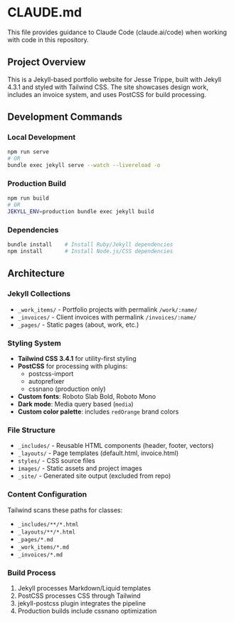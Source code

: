 # CLAUDE.md

This file provides guidance to Claude Code (claude.ai/code) when working with code in this repository.

## Project Overview

This is a Jekyll-based portfolio website for Jesse Trippe, built with Jekyll 4.3.1 and styled with Tailwind CSS. The site showcases design work, includes an invoice system, and uses PostCSS for build processing.

## Development Commands

### Local Development
```bash
npm run serve
# OR
bundle exec jekyll serve --watch --livereload -o
```

### Production Build
```bash
npm run build
# OR  
JEKYLL_ENV=production bundle exec jekyll build
```

### Dependencies
```bash
bundle install    # Install Ruby/Jekyll dependencies
npm install       # Install Node.js/CSS dependencies
```

## Architecture

### Jekyll Collections
- `_work_items/` - Portfolio projects with permalink `/work/:name/`
- `_invoices/` - Client invoices with permalink `/invoices/:name/`
- `_pages/` - Static pages (about, work, etc.)

### Styling System
- **Tailwind CSS 3.4.1** for utility-first styling
- **PostCSS** for processing with plugins:
  - postcss-import
  - autoprefixer 
  - cssnano (production only)
- **Custom fonts**: Roboto Slab Bold, Roboto Mono
- **Dark mode**: Media query based (`media`)
- **Custom color palette**: includes `redOrange` brand colors

### File Structure
- `_includes/` - Reusable HTML components (header, footer, vectors)
- `_layouts/` - Page templates (default.html, invoice.html)
- `styles/` - CSS source files
- `images/` - Static assets and project images
- `_site/` - Generated site output (excluded from repo)

### Content Configuration
Tailwind scans these paths for classes:
- `_includes/**/*.html`
- `_layouts/**/*.html` 
- `_pages/*.md`
- `_work_items/*.md`
- `_invoices/*.md`

### Build Process
1. Jekyll processes Markdown/Liquid templates
2. PostCSS processes CSS through Tailwind
3. jekyll-postcss plugin integrates the pipeline
4. Production builds include cssnano optimization